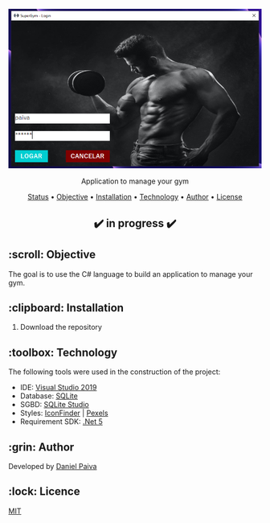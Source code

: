 <p align="center">
  <a href="#">
    <img src="screen/superGym_login.png" width="600" alt="SuperGym">
  </a>
</p>
<p align="center">
    Application to manage your gym
</p>

<p align="center">
 <a href="#status">Status</a> • 
 <a href="#objective">Objective</a> •
 <a href="#installation">Installation</a> • 
 <a href="#technology">Technology</a> • 
 <a href="#author">Author</a> • 
 <a href="#licence">License</a>
</p>

<h2 align="center" id=status> 
	✔️ in progress ✔️
</h2>

<h2 id=objective>:scroll: Objective</h2>

The goal is to use the C# language to build an application to manage your gym.

<h2 id=installation>:clipboard: Installation</h2>

1. Download the repository

<h2 id=technology>:toolbox: Technology</h2>
The following tools were used in the construction of the project:

- IDE: <a href="https://visualstudio.microsoft.com/pt-br/vs/">Visual Studio 2019</a>
- Database: <a href="https://www.sqlite.org/index.html">SQLite</a>
- SGBD: <a href="https://go.microsoft.com/fwlink/?linkid=2163435">SQLite Studio</a>
- Styles: <a href="https://www.iconfinder.com/">IconFinder</a> | <a href="https://www.pexels.com/pt-br/">Pexels</a>
- Requirement SDK: <a href="https://dotnet.microsoft.com/download/dotnet/5.0">.Net 5</a>

<h2 id=author>:grin: Author</h2>
Developed by <a href="https://www.linkedin.com/in/danhpaiva/">Daniel Paiva</a>

<h2 id=licence>:lock: Licence</h2>
<a href="https://github.com/danhpaiva/superGym-chsarp/blob/main/LICENSE" target="_blank">MIT</a>
